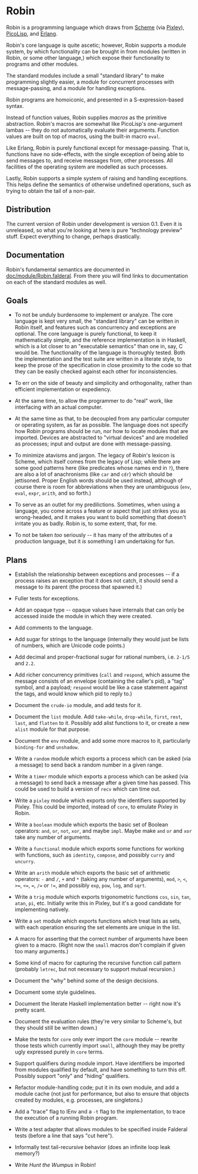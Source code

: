 Robin
=====

Robin is a programming language which draws from [Scheme][] (via [Pixley][]),
[PicoLisp][], and [Erlang][].

Robin's core language is quite ascetic; however, Robin supports a module
system, by which functionality can be brought in from modules (written in
Robin, or some other language,) which expose their functionality to programs
and other modules.

The standard modules include a small "standard library" to make programming
slightly easier, a module for concurrent processes with message-passing, and
a module for handling exceptions.

Robin programs are homoiconic, and presented in a S-expression-based syntax.

Instead of function values, Robin supplies _macros_ as the primitive
abstraction.  Robin's macros are somewhat like PicoLisp's one-argument
lambas -- they do not automatically evaluate their arguments.  Function
values are built on top of macros, using the built-in macro `eval`.

Like Erlang, Robin is purely functional except for message-passing.
That is, functions have no side-effects, with the single exception of
being able to send messages to, and receive messages from, other processes.
All facilities of the operating system are modelled as such processes.

Lastly, Robin supports a simple system of raising and handling exceptions.
This helps define the semantics of otherwise undefined operations, such as
trying to obtain the tail of a non-pair.

[Erlang]:   http://erlang.org/
[PicoLisp]: http://picolisp.com/
[Pixley]:   http://catseye.tc/projects/pixley/
[Scheme]:   http://schemers.org/

Distribution
------------

The current version of Robin under development is version 0.1.  Even it
is unreleased, so what you're looking at here is pure "technology
preview" stuff.  Expect everything to change, perhaps drastically.

Documentation
-------------

Robin's fundamental semantics are documented in
[doc/module/Robin.falderal](doc/module/Robin.falderal).  From there you
will find links to documentation on each of the standard modules as well.

Goals
-----

* To not be unduly burdensome to implement or analyze.  The core language
  is kept very small, the "standard library" can be written in Robin itself,
  and features such as concurrency and exceptions are optional.  The core
  language is purely functional, to keep it mathematically simple, and the
  reference implementation is in Haskell, which is a lot closer to an
  "executable semantics" than one in, say, C would be.  The functionality
  of the language is thoroughly tested.  Both the implementation and the
  test suite are written in a literate style, to keep the prose of the
  specification in close proximity to the code so that they can be easily
  checked against each other for inconsistencies.

* To err on the side of beauty and simplicity and orthogonality, rather
  than efficient implementation or expediency.

* At the same time, to allow the programmer to do "real" work, like
  interfacing with an actual computer.

* At the same time as that, to be decoupled from any particular computer
  or operating system, as far as possible.  The language does not specify
  how Robin programs should be run, nor how to locate modules that are
  imported.  Devices are abstracted to "virtual devices" and are modelled
  as processes; input and output are done with message-passing.

* To minimize atavisms and jargon.  The legacy of Robin's lexicon is
  Scheme, which itself comes from the legacy of Lisp; while there are some
  good patterns here (like predicates whose names end in `?`), there are
  also a lot of anachronisms (like `car` and `cdr`) which should be
  jettisoned.  Proper English words should be used instead, although of
  course there is room for abbreviations when they are unambiguous
  (`env`, `eval`, `expr`, `arith`, and so forth.)

* To serve as an outlet for my predilictions.  Sometimes, when using a
  language, you come across a feature or aspect that just strikes you
  as wrong-headed, and it makes you want to build something that doesn't
  irritate you as badly.  Robin is, to some extent, that, for me.

* To not be taken *too* seriously -- it has many of the attributes of a
  production language, but it *is* something I am undertaking for fun.

Plans
-----

* Establish the relationship between exceptions and processes -- if a
  process raises an exception that it does not catch, it should send
  a message to its parent (the process that spawned it.)

* Fuller tests for exceptions.

* Add an opaque type -- opaque values have internals that can only be
  accessed inside the module in which they were created.

* Add comments to the language.

* Add sugar for strings to the language (internally they would just be
  lists of numbers, which are Unicode code points.)

* Add decimal and proper-fractional sugar for rational numbers, i.e.
  `2-1/5` and `2.2`.

* Add richer concurrency primitives (`call` and `respond`, which assume
  the message consists of an envelope (containing the caller's pid), a
  "tag" symbol, and a payload; `respond` would be like a case statement
  against the tags, and would know which pid to reply to.)

* Document the `crude-io` module, and add tests for it.

* Document the `list` module.  Add `take-while`, `drop-while`, `first`,
  `rest`, `last`, and `flatten` to it.  Possibly add alist functions to
  it, or create a new `alist` module for that purpose.

* Document the `env` module, and add some more macros to it,
  particularly `binding-for` and `unshadow`.

* Write a `random` module which exports a process which can be asked
  (via a message) to send back a random number in a given range.

* Write a `timer` module which exports a process which can be asked
  (via a message) to send back a message after a given time has passed.
  This could be used to build a version of `recv` which can time out.

* Write a `pixley` module which exports only the identifiers supported
  by Pixley.  This could be imported, instead of `core`, to emulate
  Pixley in Robin.

* Write a `boolean` module which exports the basic set of Boolean
  operators: `and`, `or`, `not`, `xor`, and maybe `impl`.  Maybe make
  `and` `or` and `xor` take any number of arguments.

* Write a `functional` module which exports some functions for working
  with functions, such as `identity`, `compose`, and possibly `curry`
  and `uncurry`.

* Write an `arith` module which exports the basic set of arithmetic
  operators: `-` and `/`, `+` and `*` (taking any number of arguments),
  `mod`, `>`, `<`, `>=`, `<=`, `=`, `/=` or `!=`, and possibly `exp`,
  `pow`, `log`, and `sqrt`.

* Write a `trig` module which exports trigonometric functions `cos`,
  `sin`, `tan`, `atan`, `pi`, etc.  Initially write this in Pixley,
  but it's a good candidate for implementing natively.

* Write a `set` module which exports functions which treat lists as
  sets, with each operation ensuring the set elements are unique in
  the list.

* A macro for asserting that the correct number of arguments have been
  given to a macro.  (Right now the `small` macros don't complain if
  given too many arguments.)

* Some kind of macro for capturing the recursive function call pattern
  (probably `letrec`, but not necessary to support mutual recursion.)

* Document the "why" behind some of the design decisions.

* Document some style guidelines.

* Document the literate Haskell implementation better -- right now it's
  pretty scant.

* Document the evaluation rules (they're very similar to Scheme's, but
  they should still be written down.)

* Make the tests for `core` only ever import the `core` module -- rewrite
  those tests which currently import `small`, although they may be pretty
  ugly expressed purely in `core` terms.

* Support qualifiers during module import.  Have identifiers be imported
  from modules qualified by default, and have something to turn this off.
  Possibly support "only" and "hiding" qualifiers.

* Refactor module-handling code; put it in its own module, and add a
  module cache (not just for performance, but also to ensure that objects
  created by modules, e.g. processes, are singletons.)

* Add a "trace" flag to IEnv and a `-t` flag to the implementation, to
  trace the execution of a running Robin program.

* Write a test adapter that allows modules to be specified inside
  Falderal tests (before a line that says "cut here").

* Informally test tail-recursive behavior (does an infinite loop
  leak memory?)

* Write _Hunt the Wumpus_ in Robin!
